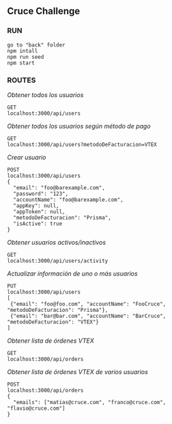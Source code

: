 ## Cruce Challenge

### RUN
```
go to "back" folder
npm intall
npm run seed
npm start
```

### ROUTES
_Obtener todos los usuarios_
```
GET
localhost:3000/api/users
```
_Obtener todos los usuarios según método de pago_
```
GET
localhost:3000/api/users?metodoDeFacturacion=VTEX
```
_Crear usuario_
```
POST
localhost:3000/api/users
{
  "email": "foo@barexample.com",
  "password": "123",
  "accountName": "foo@barexample.com",
  "appKey": null,
  "appToken": null,
  "metodoDeFacturacion": "Prisma",
  "isActive": true
}
```
_Obtener usuarios activos/inactivos_
```
GET
localhost:3000/api/users/activity
```
_Actualizar información de uno o más usuarios_
```
PUT
localhost:3000/api/users
[
 {"email": "foo@foo.com", "accountName": "FooCruce", "metodoDeFacturacion": "Prisma"},
 {"email": "bar@bar.com", "accountName": "BarCruce", "metodoDeFacturacion": "VTEX"}
]
```
_Obtener lista de órdenes VTEX_
```
GET
localhost:3000/api/orders
```
_Obtener lista de órdenes VTEX de varios usuarios_
```
POST
localhost:3000/api/orders
{
  "emails": ["matias@cruce.com", "franco@cruce.com", "flavio@cruce.com"]
}
```
